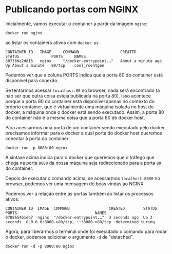 # Publicando portas com NGINX

Inicialmente, vamos executar o container a partir da imagem `nginx`:
```
docker run nginx
```
ao listar os containers ativos com `docker ps`:
```
CONTAINER ID   IMAGE     COMMAND                  CREATED              STATUS              PORTS     NAMES
807366e2dd15   nginx     "/docker-entrypoint.…"   About a minute ago   Up About a minute   80/tcp    cool_roentgen
```
Podemos ver que a coluna PORTS indica que a porta 80 do container está disponível para conexão.

Se tentarmos acessar `localhost:80` no browser, nada será encontrado (a não ser que outra coisa esteja publicada na porta 80). Isso acontece porque a porta 80 do container está disponível apenas no contexto do próprio container, que é virtualmente uma máquina isolada no host do docker, a máquina onde o docker está sendo executado. Assim, a porta 80 do container não é a mesma coisa que a porta 80 do docker host.

Para acessarmos uma porta de um container sendo executado pelo docker, precisamos informar para o docker a qual porta do docker host queremos conectar à porta do container:
```
docker run -p 8080:80 nginx
```
A sintaxe acima indica para o docker que queremos que o tráfego que chega na porta `8080` da nossa máquina seja redirecionado para a porta `80` do container.

Depois de executar o comando acima, se acessarmos `localhost:8080` no browser, podemos ver uma mensagem de boas vindas ao NGINX.

Podemos ver a relação entre as portas também ao listar os processos ativos:
```
CONTAINER ID  IMAGE  COMMAND                 CREATED        STATUS        PORTS                                  NAMES
0788654b1eb7  nginx  "/docker-entrypoint.…"  3 seconds ago  Up 2 seconds  0.0.0.0:8080->80/tcp, :::8080->80/tcp  determined_turing
```

Agora, para liberarmos o terminal onde foi executado o comando para rodar o docker, podemos adicionar o argumento `-d` de "detached".
```
docker run -d -p 8080:80 nginx
```